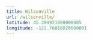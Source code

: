 ```yaml
---
title: Wilsonville
url: /wilsonville/
latitude: 45.309921800000005
longitude: -122.76816020000001
---
```

